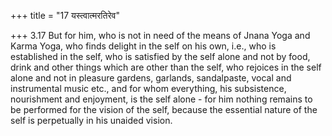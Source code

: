 +++
title = "17 यस्त्वात्मरतिरेव"

+++
3.17 But for him, who is not in need of the means of Jnana Yoga and Karma Yoga, who finds delight in the self on his own, i.e., who is established in the self, who is satisfied by the self alone and not by food, drink and other things which are other than the self, who rejoices in the self alone and not in pleasure gardens, garlands, sandalpaste,
vocal and instrumental music etc., and for whom everything, his subsistence, nourishment and enjoyment, is the self alone - for him nothing remains to be performed for the vision of the self, because the essential nature of the self is perpetually in his unaided vision.
